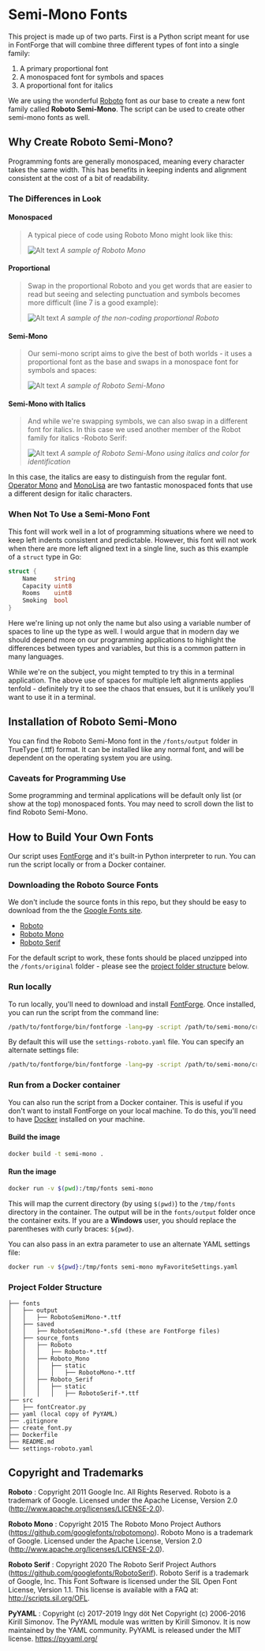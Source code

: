 # Semi-Mono Fonts

This project is made up of two parts. First is a Python script meant for use in FontForge that will combine three different types of font into a single family:

1. A primary proportional font
2. A monospaced font for symbols and spaces
3. A proportional font for italics

We are using the wonderful [Roboto](https://fonts.google.com/specimen/Roboto) font as our base to create a new font family called **Roboto Semi-Mono**. The script can be used to create other semi-mono fonts as well.

## Why Create Roboto Semi-Mono?

Programming fonts are generally monospaced, meaning every character takes the same width. This has benefits in keeping indents and alignment consistent at the cost of a bit of readability.

### The Differences in Look

#### Monospaced

> A typical piece of code using Roboto Mono might look like this:
>
>![Alt text](assets/2024-01-16_10-47-35.png)
>*A sample of Roboto Mono*

#### Proportional

>Swap in the proportional Roboto and you get words that are easier to read but seeing and selecting punctuation and symbols becomes more difficult (line 7 is a good example):
>
>![Alt text](assets/2024-01-16_10-48-28.png)
>*A sample of the non-coding proportional Roboto*

#### Semi-Mono

>Our semi-mono script aims to give the best of both worlds - it uses a proportional font as the base and swaps in a monospace font for symbols and spaces:
>
>![Alt text](assets/2024-01-16_10-46-59.png)
>*A sample of Roboto Semi-Mono*

#### Semi-Mono with Italics

>And while we're swapping symbols, we can also swap in a different font for italics. In this case we used another member of the Robot family for italics -Roboto Serif:
>
>![Alt text](assets/2024-01-16_11-00-38.png)
>*A sample of Roboto Semi-Mono using italics and color for identification*

In this case, the italics are easy to distinguish from the regular font. [Operator Mono](https://www.typography.com/fonts/operator/overview/) and [MonoLisa](https://www.monolisa.dev/) are two fantastic monospaced fonts that use a different design for italic characters.

### When Not To Use a Semi-Mono Font

This font will work well in a lot of programming situations where we need to keep left indents consistent and predictable. However, this font will not work when there are more left aligned text in a single line, such as this example of a `struct` type in Go:

```go
struct {
    Name     string
    Capacity uint8
    Rooms    uint8
    Smoking  bool
}
```

Here we're lining up not only the name but also using a variable number of spaces to line up the type as well. I would argue that in modern day we should depend more on our programming applications to highlight the differences between types and variables, but this is a common pattern in many languages.

While we're on the subject, you might tempted to try this in a terminal application. The above use of spaces for multiple left alignments applies tenfold - definitely try it to see the chaos that ensues, but it is unlikely you'll want to use it in a terminal. 

## Installation of Roboto Semi-Mono

You can find the Roboto Semi-Mono font in the `/fonts/output` folder in TrueType (.ttf) format. It can be installed like any normal font, and will be dependent on the operating system you are using.

### Caveats for Programming Use

Some programming and terminal applications will be default only list (or show at the top) monospaced fonts. You may need to scroll down the list to find Roboto Semi-Mono.

## How to Build Your Own Fonts

Our script uses [FontForge](https://fontforge.org) and it's built-in Python interpreter to run. You can run the script locally or from a Docker container.

### Downloading the Roboto Source Fonts

We don't include the source fonts in this repo, but they should be easy to download from the the [Google Fonts site](https://fonts.google.com/).

- [Roboto](https://fonts.google.com/specimen/Roboto)
- [Roboto Mono](https://fonts.google.com/specimen/Roboto+Mono)
- [Roboto Serif](https://fonts.google.com/specimen/Roboto+Serif)

For the default script to work, these fonts should be placed unzipped into the `/fonts/original` folder - please see the [project folder structure](#project-folder-structure) below.

### Run locally

To run locally, you'll need to download and install [FontForge](https://fontforge.org/en-US/downloads/). Once installed, you can run the script from the command line:

```bash
/path/to/fontforge/bin/fontforge -lang=py -script /path/to/semi-mono/create_font.py
```

By default this will use the `settings-roboto.yaml` file. You can specify an alternate settings file:

```bash
/path/to/fontforge/bin/fontforge -lang=py -script /path/to/semi-mono/create_font.py /path/to/myFavoriteSettings.yaml
```

### Run from a Docker container

You can also run the script from a Docker container. This is useful if you don't want to install FontForge on your local machine. To do this, you'll need to have [Docker](https://www.docker.com/) installed on your machine.

#### Build the image

```bash
docker build -t semi-mono .
```

#### Run the image

```bash
docker run -v $(pwd):/tmp/fonts semi-mono
```

This will map the current directory (by using `$(pwd)`) to the `/tmp/fonts` directory in the container. The output will be in the `fonts/output` folder once the container exits. If you are a **Windows** user, you should replace the parentheses with curly braces: `${pwd}`.

You can also pass in an extra parameter to use an alternate YAML settings file:

```bash
docker run -v ${pwd}:/tmp/fonts semi-mono myFavoriteSettings.yaml
```

### Project Folder Structure

```
├── fonts
│   ├── output
│   │   ├── RobotoSemiMono-*.ttf
│   ├── saved
│   │   ├── RobotoSemiMono-*.sfd (these are FontForge files)
│   ├── source_fonts
│   │   ├── Roboto
│   │   │   ├── Roboto-*.ttf
│   │   ├── Roboto_Mono
│   │   │   ├── static
│   │   │   │   ├── RobotoMono-*.ttf
│   │   ├── Roboto_Serif
│   │   │   ├── static
│   │   │   │   ├── RobotoSerif-*.ttf
├── src
│   ├── fontCreator.py
├── yaml (local copy of PyYAML)
├── .gitignore
├── create_font.py
├── Dockerfile
├── README.md
└── settings-roboto.yaml
```

## Copyright and Trademarks

**Roboto**
: Copyright 2011 Google Inc. All Rights Reserved. Roboto is a trademark of Google. Licensed under the Apache License, Version 2.0 (http://www.apache.org/licenses/LICENSE-2.0).

**Roboto Mono**
: Copyright 2015 The Roboto Mono Project Authors (https://github.com/googlefonts/robotomono). Roboto Mono is a trademark of Google. Licensed under the Apache License, Version 2.0 (http://www.apache.org/licenses/LICENSE-2.0).

**Roboto Serif**
: Copyright 2020 The Roboto Serif Project Authors (https://github.com/googlefonts/RobotoSerif). Roboto Serif is a trademark of Google, Inc. This Font Software is licensed under the SIL Open Font License, Version 1.1. This license is available with a FAQ at: http://scripts.sil.org/OFL.

**PyYAML**
: Copyright (c) 2017-2019 Ingy döt Net Copyright (c) 2006-2016 Kirill Simonov. The PyYAML module was written by Kirill Simonov. It is now maintained by the YAML community. PyYAML is released under the MIT license. https://pyyaml.org/
